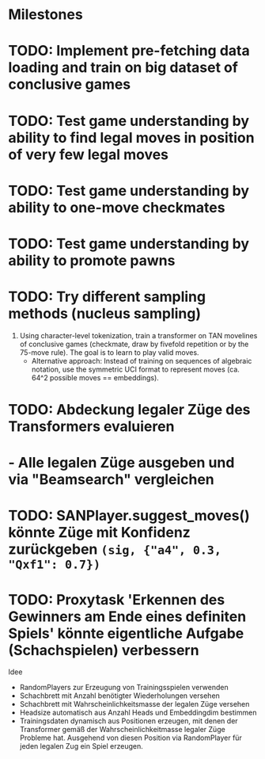 # Milestones

# TODO: Implement pre-fetching data loading and train on big dataset of conclusive games
# TODO: Test game understanding by ability to find legal moves in position of very few legal moves
# TODO: Test game understanding by ability to one-move checkmates
# TODO: Test game understanding by ability to promote pawns
# TODO: Try different sampling methods (nucleus sampling)

1. Using character-level tokenization, train a transformer on TAN movelines of conclusive games (checkmate, draw by fivefold repetition or by the 75-move rule). The goal is to learn to play valid moves.
    - Alternative approach: Instead of training on sequences of algebraic notation, use the symmetric UCI format to represent moves (ca. 64^2 possible moves == embeddings).

# TODO: Abdeckung legaler Züge des Transformers evaluieren
#       - Alle legalen Züge ausgeben und via "Beamsearch" vergleichen
# TODO: SANPlayer.suggest_moves() könnte Züge mit Konfidenz zurückgeben `(sig, {"a4", 0.3, "Qxf1": 0.7})`
# TODO: Proxytask 'Erkennen des Gewinners am Ende eines definiten Spiels' könnte eigentliche Aufgabe (Schachspielen) verbessern

Idee
- RandomPlayers zur Erzeugung von Trainingsspielen verwenden
- Schachbrett mit Anzahl benötigter Wiederholungen versehen
- Schachbrett mit Wahrscheinlichkeitsmasse der legalen Züge versehen
- Headsize automatisch aus Anzahl Heads und Embeddingdim bestimmen
- Trainingsdaten dynamisch aus Positionen erzeugen, mit denen der Transformer gemäß der Wahrscheinlichkeitmasse legaler Züge Probleme hat. Ausgehend von diesen Position via RandomPlayer für jeden legalen Zug ein Spiel erzeugen.